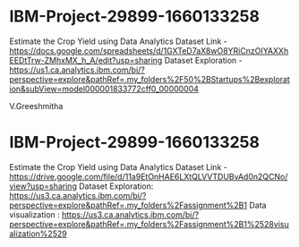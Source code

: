 # IBM-Project-29899-1660133258
Estimate the Crop Yield using Data Analytics
Dataset Link - https://docs.google.com/spreadsheets/d/1GXTeD7aX8wO8YRiCnzOIYAXXhEEDtTrw-ZMhxMX_h_A/edit?usp=sharing
Dataset Exploration - https://us1.ca.analytics.ibm.com/bi/?perspective=explore&pathRef=.my_folders%2F50%2BStartups%2Bexploration&subView=model000001833772cff0_00000004


V.Greeshmitha 
# IBM-Project-29899-1660133258
Estimate the Crop Yield using Data Analytics
Dataset Link - https://drive.google.com/file/d/11a9EtOnHAE6LXtQLVVTDUBvAd0n2QCNo/view?usp=sharing
Dataset Exploration: https://us3.ca.analytics.ibm.com/bi/?perspective=explore&pathRef=.my_folders%2Fassignment%2B1
Data visualization : https://us3.ca.analytics.ibm.com/bi/?perspective=explore&pathRef=.my_folders%2Fassignment%2B1%2528visualization%2529


